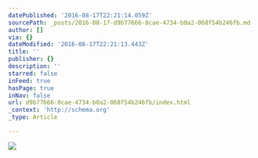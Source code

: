 ```yaml
---
datePublished: '2016-08-17T22:21:14.059Z'
sourcePath: _posts/2016-08-17-d9b77666-8cae-4734-b0a2-068f54b246fb.md
author: []
via: {}
dateModified: '2016-08-17T22:21:13.443Z'
title: ''
publisher: {}
description: ''
starred: false
inFeed: true
hasPage: true
inNav: false
url: d9b77666-8cae-4734-b0a2-068f54b246fb/index.html
_context: 'http://schema.org'
_type: Article

---
```

![](https://the-grid-user-content.s3-us-west-2.amazonaws.com/d77018ee-38f5-4277-abc7-0b9a5099a806.jpg)